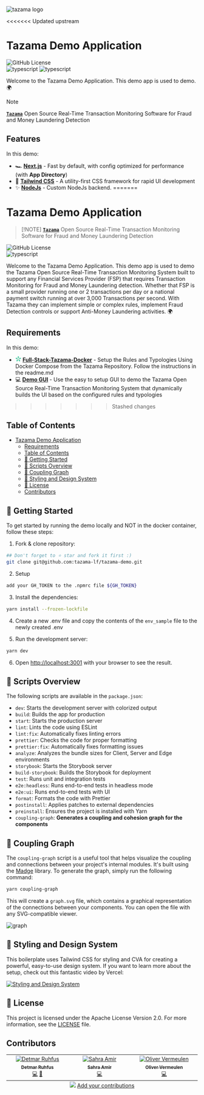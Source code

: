 <img width="400px" height="100px" src="https://tazama.org/logo.svg" alt="tazama logo"> </br>

<<<<<<< Updated upstream
# Tazama Demo Application</br> 
![GitHub License][github-license-badge] </br>
![typescript][typescript] ![typescript][typescript]

Welcome to the Tazama Demo Application. This demo app is used to demo. 🌍

> [!NOTE]
> **[`Tazama`](https://tazama.org/index.html)** Open Source Real-Time Transaction Monitoring Software for Fraud and Money Laundering Detection

## Features

In this demo:

- 🏎️ **[Next.js](https://nextjs.org/)** - Fast by default, with config optimized for performance (with **App Directory**)
- 💅 **[Tailwind CSS](https://tailwindcss.com/)** - A utility-first CSS framework for rapid UI development
- ✨ **[NodeJs](https://eslint.org/)** - Custom NodeJs backend.
=======
# Tazama Demo Application</br>
>
> [!NOTE]
> **[`Tazama`](https://tazama.org/index.html)** Open Source Real-Time Transaction Monitoring Software for Fraud and Money Laundering Detection

![GitHub License][github-license-badge] </br>
![typescript][typescript]

>
Welcome to the Tazama Demo Application. This demo app is used to demo the Tazama Open Source Real-Time Transaction Monitoring System built to support any Financial Services Provider (FSP) that requires Transaction Monitoring for Fraud and Money Laundering detection. Whether that FSP is a small provider running one or 2 transactions per day or a national payment switch running at over 3,000 Transactions per second. With Tazama they can implement simple or complex rules, implement Fraud Detection controls or support Anti-Money Laundering activities. 🌍

## Requirements

In this demo:

- <img width="15px" height="15px" src="./public/square_logo.png" alt="tazama logo"> **[Full-Stack-Tazama-Docker](https://github.com/tazama-lf/Full-Stack-Docker-Tazama)** - Setup the Rules and Typologies Using Docker Compose from the Tazama Repository. Follow the instructions in the readme.md
- 💻 **[Demo GUI](#)** - Use the easy to setup GUI to demo the Tazama Open Source Real-Time Transaction Monitoring System that dynamically builds the UI based on the configured rules and typologies
>>>>>>> Stashed changes

## Table of Contents

- [Tazama Demo Application](#tazama-demo-application)
  - [Requirements](#requirements)
  - [Table of Contents](#table-of-contents)
  - [🎯 Getting Started](#-getting-started)
  - [📃 Scripts Overview](#-scripts-overview)
  - [🔗 Coupling Graph](#-coupling-graph)
  - [🎨 Styling and Design System](#-styling-and-design-system)
  - [📜 License](#-license)
  - [Contributors](#contributors)

## 🎯 Getting Started

To get started by running the demo locally and NOT in the docker container, follow these steps:

1. Fork & clone repository:

```bash
## Don't forget to ⭐ star and fork it first :)
git clone git@github.com:tazama-lf/tazama-demo.git
```

2. Setup

```bash
add your GH_TOKEN to the .npmrc file ${GH_TOKEN}
```

3. Install the dependencies:

```bash
yarn install --frozen-lockfile
```

4. Create a new .env file and copy the contents of the `env_sample` file to the newly created .env

5. Run the development server:

```bash
yarn dev
```

6. Open [http://localhost:3001](http://localhost:3001) with your browser to see the result.

## 📃 Scripts Overview

The following scripts are available in the `package.json`:

- `dev`: Starts the development server with colorized output
- `build`: Builds the app for production
- `start`: Starts the production server
- `lint`: Lints the code using ESLint
- `lint:fix`: Automatically fixes linting errors
- `prettier`: Checks the code for proper formatting
- `prettier:fix`: Automatically fixes formatting issues
- `analyze`: Analyzes the bundle sizes for Client, Server and Edge environments
- `storybook`: Starts the Storybook server
- `build-storybook`: Builds the Storybook for deployment
- `test`: Runs unit and integration tests
- `e2e:headless`: Runs end-to-end tests in headless mode
- `e2e:ui`: Runs end-to-end tests with UI
- `format`: Formats the code with Prettier
- `postinstall`: Applies patches to external dependencies
- `preinstall`: Ensures the project is installed with Yarn
- `coupling-graph`: **Generates a coupling and cohesion graph for the components**

## 🔗 Coupling Graph

The `coupling-graph` script is a useful tool that helps visualize the coupling and connections between your project's internal modules. It's built using the [Madge](https://github.com/pahen/madge) library. To generate the graph, simply run the following command:

```bash
yarn coupling-graph
```

This will create a `graph.svg` file, which contains a graphical representation of the connections between your components. You can open the file with any SVG-compatible viewer.

![graph](https://user-images.githubusercontent.com/28964599/233662744-3ba89713-8466-49cd-9be7-e6fb38191f58.png)

## 🎨 Styling and Design System

This boilerplate uses Tailwind CSS for styling and CVA for creating a powerful, easy-to-use design system. If you want to learn more about the setup, check out this fantastic video by Vercel:

[![Styling and Design System](https://img.youtube.com/vi/T-Zv73yZ_QI/0.jpg)](https://www.youtube.com/watch?v=T-Zv73yZ_QI&ab_channel=Vercel)

## 📜 License

This project is licensed under the Apache License Version 2.0. For more information, see the [LICENSE](./LICENSE) file.

## Contributors

<!-- ALL-CONTRIBUTORS-LIST:START - Do not remove or modify this section -->
<!-- prettier-ignore-start -->
<!-- markdownlint-disable -->
<table>
  <tbody>
    <tr>
      <td align="center" valign="top" width="14.28%"><a href="https://bstefanski.com/"><img src="https://avatars.githubusercontent.com/u/29978394?s=140&v=4" width="100px;" alt="Detmar Ruhfus"/><br /><sub><b>Detmar Ruhfus</b></sub></a><br /><a href="https://github.com/Blazity/next-enterprise/commits?author=bmstefanski" title="Code">💻</a> <a href="https://github.com/Blazity/next-enterprise/commits?author=neg4n" title="Documentation">📖</a></td>
      <td align="center" valign="top" width="14.28%"><a href="https://github.com/jjablonski-it"><img src="https://avatars.githubusercontent.com/u/126757479?v=4&s=140" width="100px;" alt="Sahra Amir"/><br /><sub><b>Sahra Amir</b></sub></a><br /><a href="https://github.com/Blazity/next-enterprise/commits?author=bmstefanski" title="Code">💻</a></td>
      <td align="center" valign="top" width="14.28%"><a href="https://neg4n.dev/"><img src="https://avatars.githubusercontent.com/u/127955247?v=4$s=140" width="100px;" alt="Oliver Vermeulen"/><br /><sub><b>Oliver Vermeulen</b></sub></a><br /><a href="https://github.com/Blazity/next-enterprise/commits?author=bmstefanski" title="Code">💻</a></td>
    </tr>
  </tbody>
  <tfoot>
    <tr>
      <td align="center" size="13px" colspan="7">
        <img src="https://raw.githubusercontent.com/all-contributors/all-contributors-cli/1b8533af435da9854653492b1327a23a4dbd0a10/assets/logo-small.svg">
          <a href="https://all-contributors.js.org/docs/en/bot/usage">Add your contributions</a>
        </img>
      </td>
    </tr>
  </tfoot>
</table>

<!-- markdownlint-restore -->
<!-- prettier-ignore-end -->

<!-- ALL-CONTRIBUTORS-LIST:END -->

<!-- Badges and links -->

[typescript]: https://img.shields.io/badge/TypeScript-007ACC?style=for-the-badge&logo=typescript&logoColor=white
[github-license-badge]: https://img.shields.io/github/license/tazama-lf/tazama-demo?link=https%3A%2F%2Fgithub.com%2FBlazity%2Fnext-enterprise%2Fblob%2Fmain%2FLICENSE
